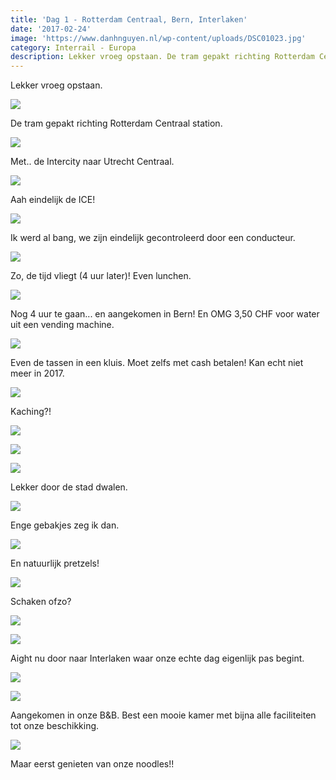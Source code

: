 ```yaml
---
title: 'Dag 1 - Rotterdam Centraal, Bern, Interlaken'
date: '2017-02-24'
image: 'https://www.danhnguyen.nl/wp-content/uploads/DSC01023.jpg'
category: Interrail - Europa
description: Lekker vroeg opstaan. De tram gepakt richting Rotterdam Centraal station...
---
```


Lekker vroeg opstaan.

![](https://www.danhnguyen.nl/wp-content/uploads/20170224_065715-700x394.jpg)

De tram gepakt richting Rotterdam Centraal station.

![](https://www.danhnguyen.nl/wp-content/uploads/DSC00946-700x394.jpg)

Met.. de Intercity naar Utrecht Centraal.

![](https://www.danhnguyen.nl/wp-content/uploads/DSC00950-700x394.jpg)

Aah eindelijk de ICE!

![](https://www.danhnguyen.nl/wp-content/uploads/DSC00954-700x394.jpg)

Ik werd al bang, we zijn eindelijk gecontroleerd door een conducteur.

![](https://www.danhnguyen.nl/wp-content/uploads/DSC00957-700x394.jpg)

Zo, de tijd vliegt (4 uur later)! Even lunchen.

![](https://www.danhnguyen.nl/wp-content/uploads/DSC00977-700x394.jpg)

Nog 4 uur te gaan... en aangekomen in Bern! En OMG 3,50 CHF voor water uit een vending machine.

![](https://www.danhnguyen.nl/wp-content/uploads/DSC00979-700x394.jpg)

Even de tassen in een kluis. Moet zelfs met cash betalen! Kan echt niet meer in 2017.

![](https://www.danhnguyen.nl/wp-content/uploads/DSC00980-700x394.jpg)

Kaching?!

![](https://www.danhnguyen.nl/wp-content/uploads/DSC00993-700x394.jpg)

![](https://www.danhnguyen.nl/wp-content/uploads/DSC00989-700x394.jpg)

![](https://www.danhnguyen.nl/wp-content/uploads/DSC01010-700x394.jpg)

Lekker door de stad dwalen.

![](https://www.danhnguyen.nl/wp-content/uploads/DSC01013-700x394.jpg)

Enge gebakjes zeg ik dan.

![](https://www.danhnguyen.nl/wp-content/uploads/DSC01023-700x394.jpg)

En natuurlijk pretzels!

![](https://www.danhnguyen.nl/wp-content/uploads/DSC00991-700x394.jpg)

Schaken ofzo?

![](https://www.danhnguyen.nl/wp-content/uploads/DSC01030-700x394.jpg)

![](https://www.danhnguyen.nl/wp-content/uploads/DSC01026-700x394.jpg)

Aight nu door naar Interlaken waar onze echte dag eigenlijk pas begint.

![](https://www.danhnguyen.nl/wp-content/uploads/DSC01037-700x394.jpg)

![](https://www.danhnguyen.nl/wp-content/uploads/DSC01038-700x394.jpg)

Aangekomen in onze B&B. Best een mooie kamer met bijna alle faciliteiten tot onze beschikking.

![](https://www.danhnguyen.nl/wp-content/uploads/20170224_194036-700x394.jpg)

Maar eerst genieten van onze noodles!!
